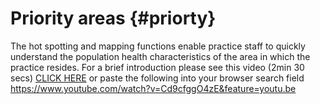 # Priority areas {#priorty}
The hot spotting and mapping functions enable practice staff to quickly understand the population health characteristics of the area in which the practice resides. 
For a brief introduction please see this video (2min 30 secs) [CLICK HERE](https://www.youtube.com/watch?v=Cd9cfggO4zE&feature=youtu.be) or paste the following into your browser search field https://www.youtube.com/watch?v=Cd9cfggO4zE&feature=youtu.be